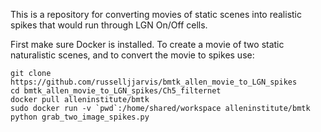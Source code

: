 
This is a repository for converting movies of static scenes into realistic spikes that would run through LGN On/Off cells.

First make sure Docker is installed.
To create a movie of two static naturalistic scenes, and to convert the movie to spikes use:
```
git clone https://github.com/russelljjarvis/bmtk_allen_movie_to_LGN_spikes
cd bmtk_allen_movie_to_LGN_spikes/Ch5_filternet
docker pull alleninstitute/bmtk
sudo docker run -v `pwd`:/home/shared/workspace alleninstitute/bmtk python grab_two_image_spikes.py
```